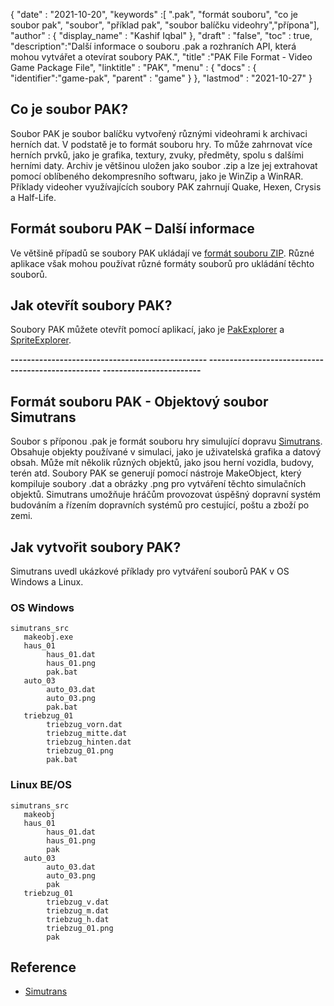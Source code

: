 {
  "date" : "2021-10-20",
  "keywords" :[ ".pak", "formát souboru", "co je soubor pak", "soubor", "příklad pak", "soubor balíčku videohry","přípona"],
  "author" : {
    "display_name" : "Kashif Iqbal"
},
  "draft" : "false",
  "toc" : true,
  "description":"Další informace o souboru .pak a rozhraních API, která mohou vytvářet a otevírat soubory PAK.",
  "title" :"PAK File Format - Video Game Package File",
  "linktitle" : "PAK",
  "menu" : {
    "docs" : {
      "identifier":"game-pak",
      "parent" : "game"
}
},
  "lastmod" : "2021-10-27"
}

## Co je soubor PAK?

Soubor PAK je soubor balíčku vytvořený různými videohrami k archivaci herních dat. V podstatě je to formát souboru hry. To může zahrnovat více herních prvků, jako je grafika, textury, zvuky, předměty, spolu s dalšími herními daty. Archiv je většinou uložen jako soubor .zip a lze jej extrahovat pomocí oblíbeného dekompresního softwaru, jako je WinZip a WinRAR. Příklady videoher využívajících soubory PAK zahrnují Quake, Hexen, Crysis a Half-Life.

## Formát souboru PAK – Další informace

Ve většině případů se soubory PAK ukládají ve [formát souboru ZIP](/cs/compression/zip/). Různé aplikace však mohou používat různé formáty souborů pro ukládání těchto souborů.


## Jak otevřít soubory PAK?

Soubory PAK můžete otevřít pomocí aplikací, jako je [PakExplorer](https://www.quaketerminus.com/tools.shtml) a [SpriteExplorer](http://www.slackiller.com/hlprograms.htm).

**------------------------------------------------ -------------------------------------------------- ------------------------**

## Formát souboru PAK - Objektový soubor Simutrans

Soubor s příponou .pak je formát souboru hry simulující dopravu [Simutrans](https://www.simutrans.com/en/). Obsahuje objekty používané v simulaci, jako je uživatelská grafika a datový obsah. Může mít několik různých objektů, jako jsou herní vozidla, budovy, terén atd. Soubory PAK se generují pomocí nástroje MakeObject, který kompiluje soubory .dat a obrázky .png pro vytváření těchto simulačních objektů. Simutrans umožňuje hráčům provozovat úspěšný dopravní systém budováním a řízením dopravních systémů pro cestující, poštu a zboží po zemi.

## Jak vytvořit soubory PAK?

Simutrans uvedl ukázkové příklady pro vytváření souborů PAK v OS Windows a Linux.

### OS Windows

```
simutrans_src
   makeobj.exe
   haus_01
        haus_01.dat
        haus_01.png
        pak.bat
   auto_03
        auto_03.dat
        auto_03.png
        pak.bat
   triebzug_01
        triebzug_vorn.dat
        triebzug_mitte.dat
        triebzug_hinten.dat
        triebzug_01.png
        pak.bat
```
### Linux BE/OS

```
simutrans_src
   makeobj
   haus_01
        haus_01.dat
        haus_01.png
        pak
   auto_03
        auto_03.dat
        auto_03.png
        pak
   triebzug_01
        triebzug_v.dat
        triebzug_m.dat
        triebzug_h.dat
        triebzug_01.png
        pak
```

## Reference

* [Simutrans](https://en.wikipedia.org/wiki/Simutrans)
